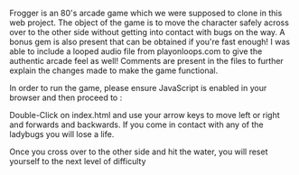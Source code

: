 Frogger is an 80's arcade game which we were supposed to clone in this web project. The object of the game is to move the character safely across
over to the other side without getting into contact with bugs on the way. A bonus gem is also present that can be obtained if you're fast 
enough!
I was able to include a looped audio file from playonloops.com to give the authentic arcade feel as well! 
Comments are present in the files to further explain the changes made to make the game functional.

In order to run the game, please ensure JavaScript is enabled in your browser and then proceed to :

Double-Click on index.html and use your arrow keys to move left or right and forwards and backwards. If you come in contact with any of the ladybugs you will lose a life.

Once you cross over to the other side and hit the water, you will reset yourself to the next level of difficulty
